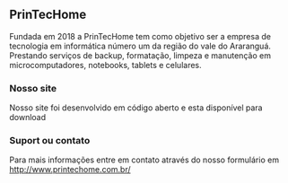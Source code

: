## PrinTecHome

Fundada em 2018 a PrinTecHome tem como objetivo ser a empresa de tecnologia em informática número um da região do vale do Araranguá. Prestando serviços de backup, formatação, limpeza e manutenção em microcomputadores, notebooks, tablets e celulares.

### Nosso site

Nosso site foi desenvolvido em código aberto e esta disponível para download

### Suport ou contato

Para mais informações entre em contato através do nosso formulário em http://www.printechome.com.br/
